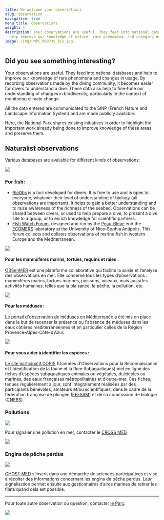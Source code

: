 ```yaml
---
title: We welcome your observations
slug: observation
navigation: true
menu_title: Observations
weight: 4
description: Your observations are useful. They feed into national databases and
  help improve our knowledge of nature, rare phenomena, and changing uses.
image: /img/PNPC_009739_bis.jpg
---
```

## Did you see something interesting?

Your observations are useful. They feed into national databases and help to improve our knowledge of rare phenomena and changes in usage. By recording observations made by the diving community, it becomes easier for divers to understand a dive. These data also help to fine-tune our understanding of changes in biodiversity, particularly in the context of monitoring climate change.

All the data entered are communicated to the SINP (French Nature and Landscape Information System) and are made publicly available.

Here, the National Park shares existing initiatives in order to highlight the important work already being done to improve knowledge of these areas and preserve them.

## Naturalist observations

Various databases are available for different kinds of observations:

![](/img/fishwatch.png)

### For fish:

* [BioObs](https://bioobs.fr) is a tool developed for divers. It is free to use and is open to everyone, whatever their level of understanding of biology (all observations are important). It helps to gain a better understanding and to raise awareness of the richness of the seabed. Observations can be shared between divers, or used to help prepare a dive, to present a dive site to a group, or to enrich knowledge for scientific partners.
* [Fish Watch Forum](https://www.fish-watch.org/), designed and run by the [Peau-Bleue](http://www.peaubleue.org/index.php) end the [ECOMERS](http://www.unice.fr/ecomers/) laboratory at the University of Nice–Sophia Antipolis. This forum collects and collates observations of marine fish in western Europe and the Mediterranean.

![](/img/cetaces.png)

#### Pour les mammifères marins, tortues, requins et raies :

[OBSenMER](http://www.obsenmer.org/) est une plateforme collaborative qui facilite la saisie et l’analyse des observations en mer. Elle concerne tous les types d’observations : mammifères marins, tortues marines, poissons, oiseaux, mais aussi les activités humaines, telles que la plaisance, la pêche, la pollution, etc.

![](/img/meduse.png)

#### Pour les méduses :

[Le portail d'observation de méduses en Méditerranée](http://meduse.acri.fr/home/home.php) a été mis en place dans le but de recenser la présence ou l'absence de méduses dans les eaux côtières méditerranéennes et en particulier celles de la Région Provence-Alpes-Côte-d’Azur.

![](/img/meduse.png)

#### Pour vous aider à identifier les espèces :

[Le site participatif DORIS](https://doris.ffessm.fr/) (Données d'Observations pour la Reconnaissance et l'Identification de la faune et la flore Subaquatiques) met en ligne des fiches d’espèces subaquatiques animales ou végétales, dulcicoles ou marines, des eaux françaises métropolitaines et d’outre-mer. Ces fiches, tenues régulièrement à jour, sont intégralement réalisées par des participants bénévoles, amateurs et/ou scientifiques, dans le cadre de la fédération française de plongée ([FFESSM](http://www.ffessm.fr/)) et de sa commission de biologie ([CNEBS](http://biologie.ffessm.fr/)).

### Pollutions

![](/img/polution.png)

Pour signaler une pollution en mer, contacter le [CROSS MED](http://www.dirm.mediterranee.developpement-durable.gouv.fr/cross-med-r43.html)

![](/img/cross.png)

### Engins de pêche perdus

![](/img/enginsdepeche.png)

[GHOST MED](https://www.mio.univ-amu.fr/ghostmed/) s’inscrit dans une démarche de sciences participatives et vise à récolter des informations concernant les engins de pêche perdus. Leur signalisation permet ensuite aux gestionnaires d’aires marines de retirer les filets quand cela est possible.

- - -

Pour toute autre observation ou question, contacter [le Parc](http://www.portcros-parcnational.fr/fr/formulaire-contact).

![](/img/apnee.png)
